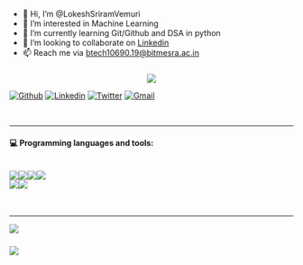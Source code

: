 - 👋 Hi, I’m @LokeshSriramVemuri
- 👀 I’m interested in Machine Learning
- 🌱 I’m currently learning Git/Github and DSA in python
- 💞️ I’m looking to collaborate on [Linkedin](https://www.linkedin.com/in/lokesh-sriram-vemuri-70ab101a1/)
- 📫 Reach me via btech10690.19@bitmesra.ac.in

###  
### 


<p align="center">
  <img src="https://readme-typing-svg.herokuapp.com/?lines=Hello+Guys+👋!;This+is+Lokesh!;Welcome+to+my+Github+page!!&font=Fira%20Code&center=true&width=380&height=50&duration=4000&pause=1000">
</p>




[![Github](https://img.shields.io/badge/-Github-000?style=flat&logo=Github&logoColor=white)]((https://github.com/LokeshSriramVemuri))
[![Linkedin](https://img.shields.io/badge/-LinkedIn-blue?style=flat&logo=Linkedin&logoColor=white)]((https://www.linkedin.com/in/lokesh-sriram-vemuri-70ab101a1))
[![Twitter](https://img.shields.io/badge/-Twitter-blue?style=flat&logo=Twitter&logoColor=white)](https://twitter.com/VemuriLokesh)
[![Gmail](https://img.shields.io/badge/-Gmail-c14438?style=flat&logo=Gmail&logoColor=white)](mailto:btech10690.19@bitmesra.ac.in)

<br>

---

#### :computer: Programming languages and tools: 

<br>

<div align="center" style="display:flex">
<img src="https://img.shields.io/badge/HTML5-E34F26?style=for-the-badge&logo=html5&logoColor=white"/>
<img src="https://img.shields.io/badge/CSS3-1572B6?style=for-the-badge&logo=css3&logoColor=white"/>
<img src="https://img.shields.io/badge/JavaScript-F7DF1E?style=for-the-badge&logo=javascript&logoColor=black"/>
 <!-- 
<img src="https://img.shields.io/badge/Java-ED8B00?style=for-the-badge&logo=java&logoColor=white"/>
<img src="https://img.shields.io/badge/c++-5E5C5C?style=for-the-badge&logo=c++&logoColor=white"/>
-->
<img src="https://img.shields.io/badge/python-0095D5?&style=for-the-badge&logo=python&logoColor=white"/>
 </div>
 
 <div align="center" style="display:flex">
 <img src="https://img.shields.io/badge/Bootstrap-563D7C?style=for-the-badge&logo=bootstrap&logoColor=white"/>
 <img src="https://img.shields.io/badge/React-20232A?style=for-the-badge&logo=react&logoColor=61DAFB"/>
 <!-- 
<img src="https://img.shields.io/badge/Node.js-339933?style=for-the-badgele&logo=nodedotjs&logoColor=white"/>
 <img src="https://img.shields.io/badge/Express.js-000000?style=for-the-badge&logo=express&logoColor=white"/>
 <img src="https://img.shields.io/badge/flask-000000?style=for-the-badge&logo=flask&logoColor=white"/>
<img src="https://img.shields.io/badge/mongodb-CB3837?style=for-the-badge&logo=mongodb&logoColor=white"/>
 <img src="https://img.shields.io/badge/firebase-ffca28?style=for-the-badge&logo=firebase&logoColor=black"/>
-->
 </div>
 <br>
 <br>
 
 ---
  
<img align=center src="https://github-readme-streak-stats.herokuapp.com/?user=LokeshSriramVemuri&show_icons=true&count_private=true&theme=cobalt"/>
  <br>
<h3></h3>
<img align=center src="https://github-profile-summary-cards.vercel.app/api/cards/profile-details?username=LokeshSriramVemuri&theme=dracula"/>
  
</div> 


[BIT Mesra]: https://www.bitmesra.ac.in/
<!---
LokeshSriramVemuri/LokeshSriramVemuri is a ✨ special ✨ repository because its `README.md` (this file) appears on your GitHub profile.
You can click the Preview link to take a look at your changes.
--->
